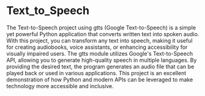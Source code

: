 # Text_to_Speech

The Text-to-Speech project using gtts (Google Text-to-Speech) is a simple yet powerful Python application that converts written text into spoken audio.
With this project, you can transform any text into speech, making it useful for creating audiobooks,
voice assistants, or enhancing accessibility for visually impaired users.
The gtts module utilizes Google's Text-to-Speech API,
allowing you to generate high-quality speech in multiple languages. By providing the desired text, the program generates an audio file that can be played back or used in various applications. This project is an excellent demonstration of how Python and modern APIs can be leveraged to make technology more accessible and inclusive.
